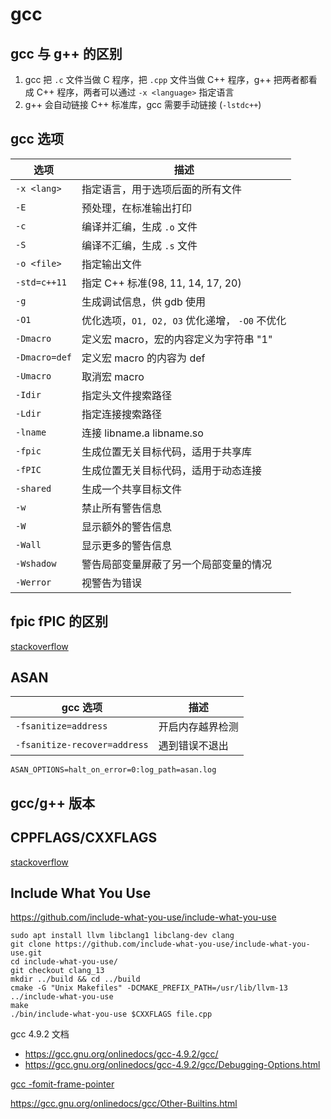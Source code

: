 # gcc

## gcc 与 g++ 的区别

1. gcc 把 `.c` 文件当做 C 程序，把 `.cpp` 文件当做 C++ 程序，g++ 把两者都看成 C++ 程序，两者可以通过 `-x <language>` 指定语言
2. g++ 会自动链接 C++ 标准库，gcc 需要手动链接 (`-lstdc++`)

## gcc 选项

| 选项 | 描述 |
| -- | -- |
| `-x <lang>` | 指定语言，用于选项后面的所有文件 |
| `-E` | 预处理，在标准输出打印 |
| `-c` | 编译并汇编，生成 `.o` 文件 |
| `-S` | 编译不汇编，生成 `.s` 文件 |
| `-o <file>` | 指定输出文件 |
| `-std=c++11` | 指定 C++ 标准(98, 11, 14, 17, 20) |
| `-g` | 生成调试信息，供 gdb 使用 |
| `-O1` | 优化选项，`O1, O2, O3` 优化递增， `-O0` 不优化 |
| `-Dmacro` | 定义宏 macro，宏的内容定义为字符串 "1"  |
| `-Dmacro=def` | 定义宏 macro 的内容为 def |
| `-Umacro` | 取消宏 macro |
| `-Idir` | 指定头文件搜索路径 |
| `-Ldir` | 指定连接搜索路径 |
| `-lname` | 连接 libname.a libname.so |
| `-fpic` | 生成位置无关目标代码，适用于共享库 |
| `-fPIC` | 生成位置无关目标代码，适用于动态连接 |
| `-shared` | 生成一个共享目标文件 |
| `-w` | 禁止所有警告信息 |
| `-W` | 显示额外的警告信息 |
| `-Wall` | 显示更多的警告信息 |
| `-Wshadow` | 警告局部变量屏蔽了另一个局部变量的情况 |
| `-Werror` | 视警告为错误 |

## fpic fPIC 的区别

[stackoverflow](https://stackoverflow.com/questions/3544035/what-is-the-difference-between-fpic-and-fpic-gcc-parameters)

## ASAN

| gcc 选项                      | 描述              |
| ----------------------------- | ----------------- |
| `-fsanitize=address`          | 开启内存越界检测  |
| `-fsanitize-recover=address`  | 遇到错误不退出    |

`ASAN_OPTIONS=halt_on_error=0:log_path=asan.log`

## gcc/g++ 版本

## CPPFLAGS/CXXFLAGS

[stackoverflow](https://stackoverflow.com/questions/495598/difference-between-cppflags-and-cxxflags-in-gnu-make)

## Include What You Use

<https://github.com/include-what-you-use/include-what-you-use>

```shell
sudo apt install llvm libclang1 libclang-dev clang
git clone https://github.com/include-what-you-use/include-what-you-use.git
cd include-what-you-use/
git checkout clang_13
mkdir ../build && cd ../build
cmake -G "Unix Makefiles" -DCMAKE_PREFIX_PATH=/usr/lib/llvm-13 ../include-what-you-use
make
./bin/include-what-you-use $CXXFLAGS file.cpp
```

gcc 4.9.2 文档

- https://gcc.gnu.org/onlinedocs/gcc-4.9.2/gcc/
- https://gcc.gnu.org/onlinedocs/gcc-4.9.2/gcc/Debugging-Options.html

[gcc -fomit-frame-pointer](https://gcc.gnu.org/onlinedocs/gcc/Optimize-Options.html)


https://gcc.gnu.org/onlinedocs/gcc/Other-Builtins.html

